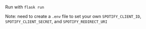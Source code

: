 Run with `flask run`

Note: need to create a `.env` file to set your own `SPOTIFY_CLIENT_ID`, `SPOTIFY_CLIENT_SECRET`, and `SPOTIFY_REDIRECT_URI`
